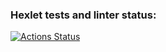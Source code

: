 ### Hexlet tests and linter status:
[![Actions Status](https://github.com/alisa-kalina/frontend-project-44/actions/workflows/hexlet-check.yml/badge.svg)](https://github.com/alisa-kalina/frontend-project-44/actions)